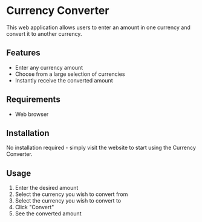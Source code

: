 # Currency Converter
This web application allows users to enter an amount in one currency and convert it to another currency.

## Features
* Enter any currency amount
* Choose from a large selection of currencies
* Instantly receive the converted amount

## Requirements
* Web browser

## Installation
No installation required - simply visit the website to start using the Currency Converter.

## Usage
1. Enter the desired amount
2. Select the currency you wish to convert from
3. Select the currency you wish to convert to
4. Click "Convert"
5. See the converted amount
